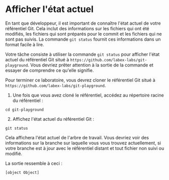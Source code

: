 # Afficher l'état actuel

En tant que développeur, il est important de connaître l'état actuel de votre référentiel Git. Cela inclut des informations sur les fichiers qui ont été modifiés, les fichiers qui sont préparés pour le commit et les fichiers qui ne sont pas suivis. La commande `git status` fournit ces informations dans un format facile à lire.

Votre tâche consiste à utiliser la commande `git status` pour afficher l'état actuel du référentiel Git situé à `https://github.com/labex-labs/git-playground`. Vous devriez prêter attention à la sortie de la commande et essayer de comprendre ce qu'elle signifie.

Pour terminer ce laboratoire, vous devrez cloner le référentiel Git situé à `https://github.com/labex-labs/git-playground`.

1. Une fois que vous avez cloné le référentiel, accédez au répertoire racine du référentiel :

```shell
cd git-playground
```

2. Affichez l'état actuel du référentiel Git :

```shell
git status
```

Cela affichera l'état actuel de l'arbre de travail. Vous devriez voir des informations sur la branche sur laquelle vous vous trouvez actuellement, si votre branche est à jour avec le référentiel distant et tout fichier non suivi ou modifié.

La sortie ressemble à ceci :

```shell
[object Object]
```
